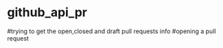 # github_api_pr

#trying to get the open,closed and draft pull requests info
#opening a pull request
